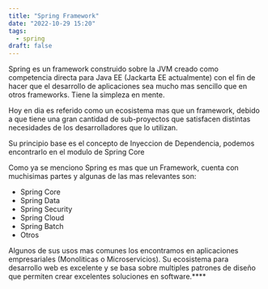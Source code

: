 ```yaml
---
title: "Spring Framework"
date: "2022-10-29 15:20"
tags: 
  - spring
draft: false
---
```

Spring es un framework construido sobre la JVM creado como competencia directa para Java EE (Jackarta EE actualmente) con el fin de hacer que el desarrollo de aplicaciones sea mucho mas sencillo que en otros frameworks. Tiene la simpleza en mente.

Hoy en dia es referido como un ecosistema mas que un framework, debido a que tiene una gran cantidad de sub-proyectos que satisfacen distintas necesidades de los desarrolladores que lo utilizan.

Su principio base es el concepto de Inyeccion de Dependencia, podemos encontrarlo en el modulo de Spring Core

Como ya se menciono Spring es mas que un Framework, cuenta con muchisimas partes y algunas de las mas relevantes son:
- Spring Core
- Spring Data
- Spring Security
- Spring Cloud
- Spring Batch
- Otros

Algunos de sus usos mas comunes los encontramos en aplicaciones empresariales (Monoliticas o Microservicios). Su ecosistema para desarrollo web es excelente y se basa sobre multiples patrones de diseño que permiten crear excelentes soluciones en software.****